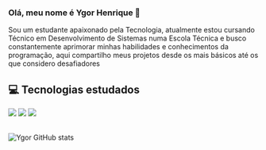 ### Olá, meu nome é Ygor Henrique 👋
 
Sou um estudante apaixonado pela Tecnologia, atualmente estou cursando Técnico em Desenvolvimento de Sistemas numa Escola Técnica e busco constantemente aprimorar minhas habilidades e conhecimentos da programação, aqui compartilho meus projetos desde os mais básicos até os que considero desafiadores

## 💻 Tecnologias estudados

<div style="display:inline-block">
    <img src="https://img.shields.io/badge/HTML5-E34F26?style=for-the-badge&logo=html5&logoColor=white">
    <img src="https://img.shields.io/badge/JavaScript-323330?style=for-the-badge&logo=javascript&logoColor=F7DF1E">
    <img src="https://img.shields.io/badge/CSS3-1572B6?style=for-the-badge&logo=css3&logoColor=white">
</div>
<br><br>

![Ygor GitHub stats](https://github-readme-stats.vercel.app/api?username=YgorHenriqueLima&show_icons=true&theme=onedark)